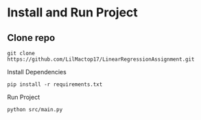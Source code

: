 # Install and Run Project
## Clone repo
```console
git clone https://github.com/LilMactop17/LinearRegressionAssignment.git
```

Install Dependencies
```console
pip install -r requirements.txt
```

Run Project
```console
python src/main.py
```
